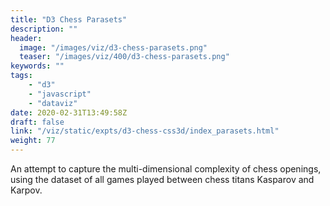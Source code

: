 ```yaml
---
title: "D3 Chess Parasets"
description: ""
header:
  image: "/images/viz/d3-chess-parasets.png"
  teaser: "/images/viz/400/d3-chess-parasets.png"
keywords: ""
tags:
    - "d3"
    - "javascript"
    - "dataviz"
date: 2020-02-31T13:49:58Z
draft: false
link: "/viz/static/expts/d3-chess-css3d/index_parasets.html"
weight: 77
---
```

An attempt to capture the multi-dimensional complexity
of chess openings, using the dataset of all games played between chess titans Kasparov and Karpov.
